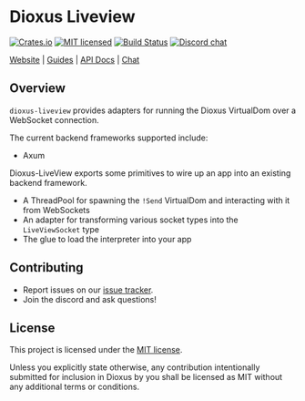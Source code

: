 # Dioxus Liveview

[![Crates.io][crates-badge]][crates-url]
[![MIT licensed][mit-badge]][mit-url]
[![Build Status][actions-badge]][actions-url]
[![Discord chat][discord-badge]][discord-url]

[crates-badge]: https://img.shields.io/crates/v/dioxus-liveview.svg
[crates-url]: https://crates.io/crates/dioxus-liveview
[mit-badge]: https://img.shields.io/badge/license-MIT-blue.svg
[mit-url]: https://github.com/dioxuslabs/dioxus/blob/main/LICENSE-MIT
[actions-badge]: https://github.com/dioxuslabs/dioxus/actions/workflows/main.yml/badge.svg
[actions-url]: https://github.com/dioxuslabs/dioxus/actions?query=workflow%3ACI+branch%3Amaster
[discord-badge]: https://img.shields.io/discord/899851952891002890.svg?logo=discord&style=flat-square
[discord-url]: https://discord.gg/XgGxMSkvUM

[Website](https://dioxuslabs.com) |
[Guides](https://dioxuslabs.com/learn/0.7/) |
[API Docs](https://docs.rs/dioxus-liveview/latest/dioxus_liveview) |
[Chat](https://discord.gg/XgGxMSkvUM)

## Overview

`dioxus-liveview` provides adapters for running the Dioxus VirtualDom over a WebSocket connection.

The current backend frameworks supported include:

- Axum

Dioxus-LiveView exports some primitives to wire up an app into an existing backend framework.

- A ThreadPool for spawning the `!Send` VirtualDom and interacting with it from WebSockets
- An adapter for transforming various socket types into the `LiveViewSocket` type
- The glue to load the interpreter into your app

## Contributing

- Report issues on our [issue tracker](https://github.com/dioxuslabs/dioxus/issues).
- Join the discord and ask questions!

## License

This project is licensed under the [MIT license].

[mit license]: https://github.com/dioxuslabs/dioxus/blob/main/LICENSE-MIT

Unless you explicitly state otherwise, any contribution intentionally submitted
for inclusion in Dioxus by you shall be licensed as MIT without any additional
terms or conditions.
